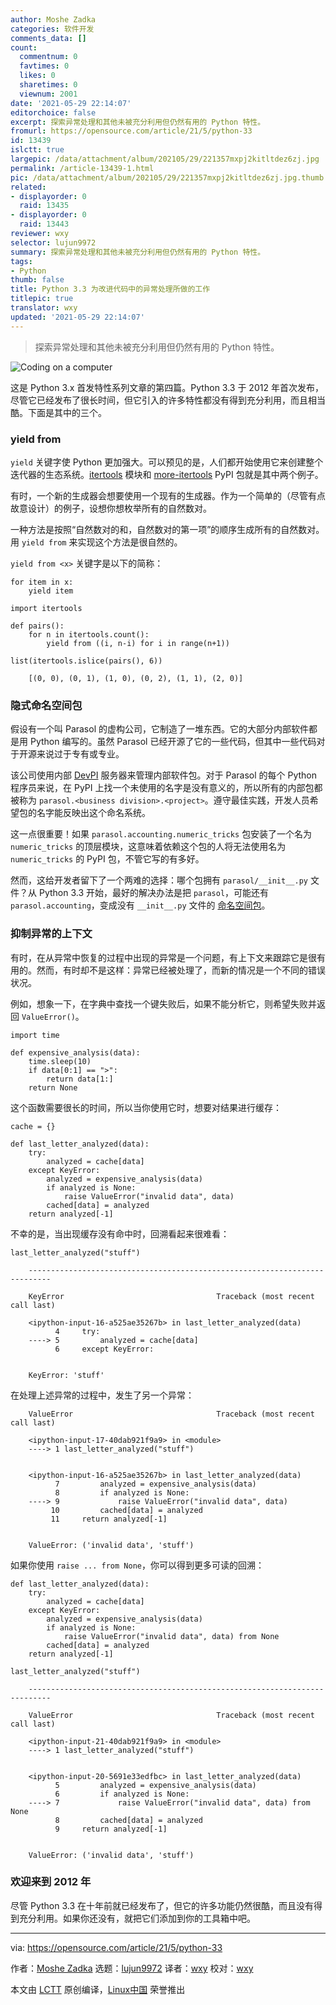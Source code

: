 ```yaml
---
author: Moshe Zadka
categories: 软件开发
comments_data: []
count:
  commentnum: 0
  favtimes: 0
  likes: 0
  sharetimes: 0
  viewnum: 2001
date: '2021-05-29 22:14:07'
editorchoice: false
excerpt: 探索异常处理和其他未被充分利用但仍然有用的 Python 特性。
fromurl: https://opensource.com/article/21/5/python-33
id: 13439
islctt: true
largepic: /data/attachment/album/202105/29/221357mxpj2kitltdez6zj.jpg
permalink: /article-13439-1.html
pic: /data/attachment/album/202105/29/221357mxpj2kitltdez6zj.jpg.thumb.jpg
related:
- displayorder: 0
  raid: 13435
- displayorder: 0
  raid: 13443
reviewer: wxy
selector: lujun9972
summary: 探索异常处理和其他未被充分利用但仍然有用的 Python 特性。
tags:
- Python
thumb: false
title: Python 3.3 为改进代码中的异常处理所做的工作
titlepic: true
translator: wxy
updated: '2021-05-29 22:14:07'
---
```



> 
> 探索异常处理和其他未被充分利用但仍然有用的 Python 特性。
> 
> 
> 


![](/data/attachment/album/202105/29/221357mxpj2kitltdez6zj.jpg "Coding on a computer")


这是 Python 3.x 首发特性系列文章的第四篇。Python 3.3 于 2012 年首次发布，尽管它已经发布了很长时间，但它引入的许多特性都没有得到充分利用，而且相当酷。下面是其中的三个。


### yield from


`yield` 关键字使 Python 更加强大。可以预见的是，人们都开始使用它来创建整个迭代器的生态系统。[itertools](https://docs.python.org/3/library/itertools.html) 模块和 [more-itertools](https://more-itertools.readthedocs.io/en/stable/) PyPI 包就是其中两个例子。


有时，一个新的生成器会想要使用一个现有的生成器。作为一个简单的（尽管有点故意设计）的例子，设想你想枚举所有的自然数对。


一种方法是按照“自然数对的和，自然数对的第一项”的顺序生成所有的自然数对。用 `yield from` 来实现这个方法是很自然的。


`yield from <x>` 关键字是以下的简称：



```
for item in x:
    yield item

```


```
import itertools

def pairs():
    for n in itertools.count():
        yield from ((i, n-i) for i in range(n+1))

```


```
list(itertools.islice(pairs(), 6))

```


```
    [(0, 0), (0, 1), (1, 0), (0, 2), (1, 1), (2, 0)]

```

### 隐式命名空间包


假设有一个叫 Parasol 的虚构公司，它制造了一堆东西。它的大部分内部软件都是用 Python 编写的。虽然 Parasol 已经开源了它的一些代码，但其中一些代码对于开源来说过于专有或专业。


该公司使用内部 [DevPI](https://opensource.com/article/18/7/setting-devpi) 服务器来管理内部软件包。对于 Parasol 的每个 Python 程序员来说，在 PyPI 上找一个未使用的名字是没有意义的，所以所有的内部包都被称为 `parasol.<business division>.<project>`。遵守最佳实践，开发人员希望包的名字能反映出这个命名系统。


这一点很重要！如果 `parasol.accounting.numeric_tricks` 包安装了一个名为 `numeric_tricks` 的顶层模块，这意味着依赖这个包的人将无法使用名为 `numeric_tricks` 的 PyPI 包，不管它写的有多好。


然而，这给开发者留下了一个两难的选择：哪个包拥有 `parasol/__init__.py` 文件？从 Python 3.3 开始，最好的解决办法是把 `parasol`，可能还有 `parasol.accounting`，变成没有 `__init__.py` 文件的 [命名空间包](https://www.python.org/dev/peps/pep-0420/)。


### 抑制异常的上下文


有时，在从异常中恢复的过程中出现的异常是一个问题，有上下文来跟踪它是很有用的。然而，有时却不是这样：异常已经被处理了，而新的情况是一个不同的错误状况。


例如，想象一下，在字典中查找一个键失败后，如果不能分析它，则希望失败并返回 `ValueError()`。



```
import time

def expensive_analysis(data):
    time.sleep(10)
    if data[0:1] == ">":
        return data[1:]
    return None

```

这个函数需要很长的时间，所以当你使用它时，想要对结果进行缓存：



```
cache = {}

def last_letter_analyzed(data):
    try:
        analyzed = cache[data]
    except KeyError:
        analyzed = expensive_analysis(data)
        if analyzed is None:
            raise ValueError("invalid data", data)
        cached[data] = analyzed
    return analyzed[-1]

```

不幸的是，当出现缓存没有命中时，回溯看起来很难看：



```
last_letter_analyzed("stuff")

```


```
    ---------------------------------------------------------------------------

    KeyError                                  Traceback (most recent call last)

    <ipython-input-16-a525ae35267b> in last_letter_analyzed(data)
          4     try:
    ----> 5         analyzed = cache[data]
          6     except KeyError:


    KeyError: 'stuff'

```

在处理上述异常的过程中，发生了另一个异常：



```
    ValueError                                Traceback (most recent call last)

    <ipython-input-17-40dab921f9a9> in <module>
    ----> 1 last_letter_analyzed("stuff")
   

    <ipython-input-16-a525ae35267b> in last_letter_analyzed(data)
          7         analyzed = expensive_analysis(data)
          8         if analyzed is None:
    ----> 9             raise ValueError("invalid data", data)
         10         cached[data] = analyzed
         11     return analyzed[-1]


    ValueError: ('invalid data', 'stuff')

```

如果你使用 `raise ... from None`，你可以得到更多可读的回溯：



```
def last_letter_analyzed(data):
    try:
        analyzed = cache[data]
    except KeyError:
        analyzed = expensive_analysis(data)
        if analyzed is None:
            raise ValueError("invalid data", data) from None
        cached[data] = analyzed
    return analyzed[-1]

```


```
last_letter_analyzed("stuff")

```


```
    ---------------------------------------------------------------------------

    ValueError                                Traceback (most recent call last)

    <ipython-input-21-40dab921f9a9> in <module>
    ----> 1 last_letter_analyzed("stuff")
   

    <ipython-input-20-5691e33edfbc> in last_letter_analyzed(data)
          5         analyzed = expensive_analysis(data)
          6         if analyzed is None:
    ----> 7             raise ValueError("invalid data", data) from None
          8         cached[data] = analyzed
          9     return analyzed[-1]


    ValueError: ('invalid data', 'stuff')

```

### 欢迎来到 2012 年


尽管 Python 3.3 在十年前就已经发布了，但它的许多功能仍然很酷，而且没有得到充分利用。如果你还没有，就把它们添加到你的工具箱中吧。




---


via: <https://opensource.com/article/21/5/python-33>


作者：[Moshe Zadka](https://opensource.com/users/moshez) 选题：[lujun9972](https://github.com/lujun9972) 译者：[wxy](https://github.com/wxy) 校对：[wxy](https://github.com/wxy)


本文由 [LCTT](https://github.com/LCTT/TranslateProject) 原创编译，[Linux中国](https://linux.cn/) 荣誉推出